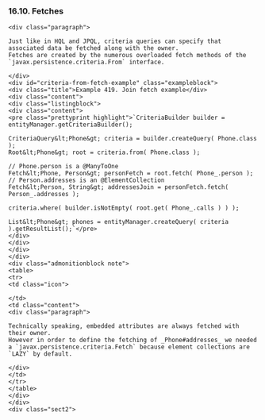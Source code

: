### 16.10. Fetches

    <div class="paragraph">

    Just like in HQL and JPQL, criteria queries can specify that associated data be fetched along with the owner.
    Fetches are created by the numerous overloaded fetch methods of the `javax.persistence.criteria.From` interface.

    </div>
    <div id="criteria-from-fetch-example" class="exampleblock">
    <div class="title">Example 419. Join fetch example</div>
    <div class="content">
    <div class="listingblock">
    <div class="content">
    <pre class="prettyprint highlight">`CriteriaBuilder builder = entityManager.getCriteriaBuilder();

    CriteriaQuery&lt;Phone&gt; criteria = builder.createQuery( Phone.class );
    Root&lt;Phone&gt; root = criteria.from( Phone.class );

    // Phone.person is a @ManyToOne
    Fetch&lt;Phone, Person&gt; personFetch = root.fetch( Phone_.person );
    // Person.addresses is an @ElementCollection
    Fetch&lt;Person, String&gt; addressesJoin = personFetch.fetch( Person_.addresses );

    criteria.where( builder.isNotEmpty( root.get( Phone_.calls ) ) );

    List&lt;Phone&gt; phones = entityManager.createQuery( criteria ).getResultList();`</pre>
    </div>
    </div>
    </div>
    </div>
    <div class="admonitionblock note">
    <table>
    <tr>
    <td class="icon">

    </td>
    <td class="content">
    <div class="paragraph">

    Technically speaking, embedded attributes are always fetched with their owner.
    However in order to define the fetching of _Phone#addresses_ we needed a `javax.persistence.criteria.Fetch` because element collections are `LAZY` by default.

    </div>
    </td>
    </tr>
    </table>
    </div>
    </div>
    <div class="sect2">